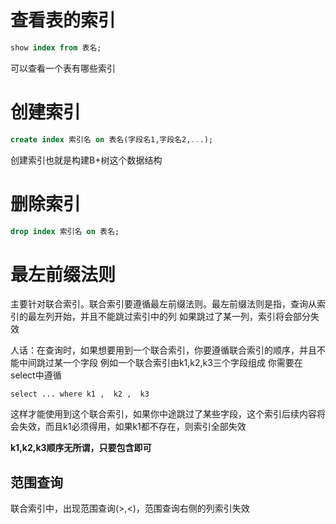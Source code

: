 # 查看表的索引
```sql
show index from 表名;
```
可以查看一个表有哪些索引

# 创建索引
```sql
create index 索引名 on 表名(字段名1,字段名2,...);
```
创建索引也就是构建B+树这个数据结构

# 删除索引
```sql
drop index 索引名 on 表名;
```

# 最左前缀法则
主要针对联合索引。联合索引要遵循最左前缀法则。最左前缀法则是指，查询从索引的最左列开始，并且不能跳过索引中的列
如果跳过了某一列，索引将会部分失效

人话：在查询时，如果想要用到一个联合索引，你要遵循联合索引的顺序，并且不能中间跳过某一个字段
例如一个联合索引由k1,k2,k3三个字段组成
你需要在select中遵循
```
select ... where k1 ,  k2 ,  k3
```
这样才能使用到这个联合索引，如果你中途跳过了某些字段，这个索引后续内容将会失效，而且k1必须得用，如果k1都不存在，则索引全部失效

**k1,k2,k3顺序无所谓，只要包含即可**

## 范围查询
联合索引中，出现范围查询(>,<)，范围查询右侧的列索引失效